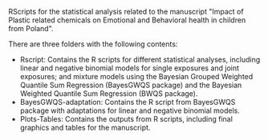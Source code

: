 RScripts for the statistical analysis related to the manuscript "Impact of Plastic related chemicals on Emotional and Behavioral health in children from Poland".

There are three folders with the following contents:

- Rscript: Contains the R scripts for different statistical analyses, including linear and negative binomial models for single exposures and joint exposures; and mixture models using the Bayesian Grouped Weighted Quantile Sum Regression (BayesGWQS package) and the Bayesian Weighted Quantile Sum Regression (BWQS package).
- BayesGWQS-adaptation: Contains the R script from BayesGWQS package with adaptations for linear and negative binomial models.
- Plots-Tables: Contains the outputs from R scripts, including final graphics and tables for the manuscript.
